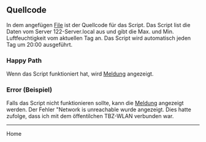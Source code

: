 ## Quellcode
In dem angefügen [File](/Silvan_Frutiger/03_Script/Quellcode.bash) ist der Quellcode für das Script.
Das Script list die Daten vom Server 122-Server.local aus und gibt die Max. und Min. Luftfeuchtigkeit vom aktuellen Tag an.
Das Script wird automatisch jeden Tag um 20:00 ausgeführt.

### Happy Path
Wenn das Script funktioniert hat, wird [Meldung](/Silvan_Frutiger/03_Script/Happy_Path.PNG) angezeigt.

### Error (Beispiel)
Falls das Script nicht funktionieren sollte, kann die [Meldung](/Silvan_Frutiger/03_Script/Error.PNG) angezeigt werden.
Der Fehler "Network is unreachable wurde angezeigt. Dies hatte zufolge, dass ich mit dem öffentilchen TBZ-WLAN verbunden war.

---
Home
